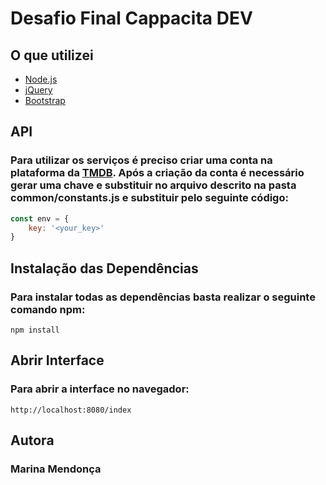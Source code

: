 # Desafio Final Cappacita DEV
### 

## O que utilizei
- [Node.js](https://nodejs.org/en/)
- [jQuery](https://jquery.com/)
- [Bootstrap](https://getbootstrap.com/)

## API 
### Para utilizar os serviços é preciso criar uma conta na plataforma da <a href="https://www.themoviedb.org/">TMDB</a>. Após a criação da conta é necessário gerar uma chave e substituir no arquivo descrito na pasta common/constants.js e substituir pelo seguinte código:

~~~JavaScript
const env = {
    key: '<your_key>'
}
~~~

## Instalação das Dependências

### Para instalar todas as dependências basta realizar o seguinte comando <strong>npm:</strong>
~~~
npm install
~~~

## Abrir Interface
### Para abrir a interface no navegador:
~~~Url
http://localhost:8080/index
~~~

## Autora

### <b>Marina Mendonça</b>